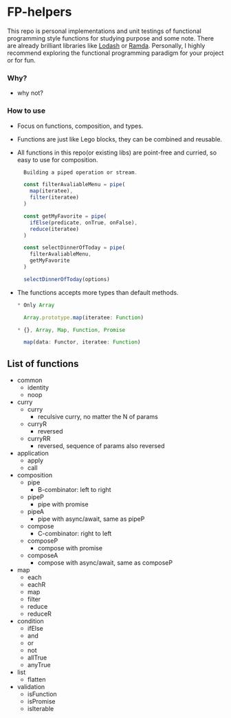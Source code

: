 # FP-helpers

This repo is personal implementations and unit testings of functional programming style functions for studying purpose and some note. There are already brilliant libraries like [Lodash](https://lodash.com/) or [Ramda](https://ramdajs.com/). Personally, I highly recommend exploring the functional programming paradigm for your project or for fun.

### Why?

* why not?

### How to use

* Focus on functions, composition, and types.

* Functions are just like Lego blocks, they can be combined and reusable.

* All functions in this repo(or existing libs) are point-free and curried, so easy to use for composition.
  ```javascript
    Building a piped operation or stream.

    const filterAvaliableMenu = pipe(
      map(iteratee),
      filter(iteratee)
    )

    const getMyFavorite = pipe(
      ifElse(predicate, onTrue, onFalse),
      reduce(iteratee)
    )

    const selectDinnerOfToday = pipe(
      filterAvaliableMenu,
      getMyFavorite
    )

    selectDinnerOfToday(options)
  ```
* The functions accepts more types than default methods.

  ```javascript
  * Only Array

    Array.prototype.map(iteratee: Function)

  * {}, Array, Map, Function, Promise

    map(data: Functor, iteratee: Function)
  ```

## List of functions

* common
  - identity
  - noop
* curry
  - curry
    - reculsive curry, no matter the N of params
  - curryR
    - reversed
  - curryRR
    - reversed, sequence of params also reversed
* application
  - apply
  - call
* composition
  - pipe
    - B-combinator: left to right
  - pipeP
    - pipe with promise
  - pipeA
    - pipe with async/await, same as pipeP
  - compose
    - C-combinator: right to left
  - composeP
    - compose with promise
  - composeA
    - compose with async/await, same as composeP
* map
  - each
  - eachR
  - map
  - filter
  - reduce
  - reduceR
* condition
  - ifElse
  - and
  - or
  - not
  - allTrue
  - anyTrue
* list
  - flatten
* validation
  - isFunction
  - isPromise
  - isIterable